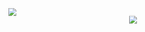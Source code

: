 <img src="https://capsule-render.vercel.app/api?type=transparent&color=black&height=200&section=header&text=Nana GitHub&fontSize=90" />

<div align="center">
  <img src="https://img.shields.io/badge/NestJS-E0234E?style=for-the-badge&logo=NestJS&logoColor=black"/>

</div>
